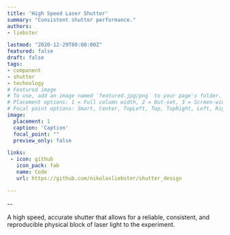 ```yaml
---
title: 'High Speed Laser Shutter'
summary: "Consistent shutter performance."
authors:
- liebster

lastmod: "2020-12-29T00:00:00Z"
featured: false
draft: false
tags:
- component
- shutter
- technology
# Featured image
# To use, add an image named `featured.jpg/png` to your page's folder.
# Placement options: 1 = Full column width, 2 = Out-set, 3 = Screen-width
# Focal point options: Smart, Center, TopLeft, Top, TopRight, Left, Right, BottomLeft, Bottom, BottomRight
image:
  placement: 1
  caption: 'Caption'
  focal_point: ""
  preview_only: false

links:
 - icon: github
   icon_pack: fab
   name: Code
   url: https://github.com/nikolasliebster/shutter_design

---
```


--

A high speed, accurate shutter that allows for a reliable, consistent, and reproducible physical block of laser light to the experiment.
